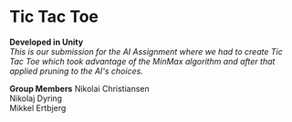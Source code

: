 # Tic Tac Toe
**Developed in Unity**  
*This is our submission for the AI Assignment where we had to create Tic Tac Toe which took advantage of the MinMax algorithm and after that applied pruning to the AI's choices.*

**Group Members**
Nikolai Christiansen  
Nikolaj Dyring  
Mikkel Ertbjerg  
